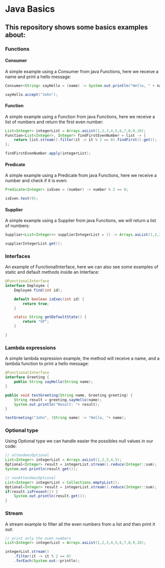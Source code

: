 # Java Basics

## This repository shows some basics examples about:
### Functions 
#### Consumer
A simple example using a Consumer from java Functions, here we receive a name and print a hello message:
```java
Consumer<String> sayHello = (name) -> System.out.println("Hello, " + name);

sayHello.accept("John");
```
#### Function
A simple example using a Function from java Functions, here we receive a list of numbers and return the first even number:
```java
List<Integer> integerList = Arrays.asList(1,2,3,4,5,6,7,8,9,10);
Function<List<Integer>, Integer> findFirstEvenNumber = list -> {
    return list.stream().filter(it -> it % 2 == 0).findFirst().get();
};

findFirstEvenNumber.apply(integerList);
```
#### Predicate
A simple example using a Predicate from java Functions, here we receive a number and check if it is even:
```java
Predicate<Integer> isEven = (number) -> number % 2 == 0;

isEven.test(9);
```
#### Supplier
A simple example using a Supplier from java Functions, we will return a list of numbers:
```java
Supplier<List<Integer>> supplierIntegerList = () -> Arrays.asList(1,2,3,4);

supplierIntegerList.get();
```
### Interfaces
An example of FunctionalInterface, here we can also see some examples of static and default methods inside an Interface:
```java
@FunctionalInterface
interface Employee {
    Employee find(int id);

    default boolean isExec(int id) {
        return true;
    }

    static String getDefaultState() {
        return "SP";
    }

}
```
### Lambda expressions
A simple lambda expression example, the method will receive a name, and a lambda function to print a hello message:
```java
@FunctionalInterface
interface Greeting {
    public String sayHello(String name);
}

public void testGreeting(String name, Greeting greeting) {
    String result = greeting.sayHello(name);
    System.out.println("Result: "+ result);
}

testGreeting("John", (String name) -> "Hello, "+ name);
```
### Optional type
Using Optional type we can handle easier the possibles null values in our code:
```java
// attendeesOptional
List<Integer> integerList = Arrays.asList(1,2,3,4,5);
Optional<Integer> result = integerList.stream().reduce(Integer::sum);
System.out.println(result.get());

// nonAttendeesOptional
List<Integer> integerList = Collections.emptyList();
Optional<Integer> result = integerList.stream().reduce(Integer::sum);
if(result.isPresent()) {
    System.out.println(result.get());
}
```
### Stream
A stream example to filter all the even numbers from a list and then print it out:  
```java
// print only the even numbers
List<Integer> integerList = Arrays.asList(1,2,3,4,5,6,7,8,9,10);

integerList.stream()
    .filter(it -> it % 2 == 0)
    .forEach(System.out::println);
```